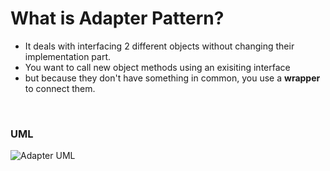 # What is Adapter Pattern?

- It deals with interfacing 2 different objects without changing their implementation part.
- You want to call new object methods using an exisiting interface
- but because they don't have something in common, you use a **wrapper** to connect them.

&nbsp;

### UML

![Adapter UML](/img/adapter-uml.png)
